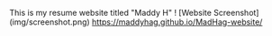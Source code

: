 
This is my resume website titled "Maddy H"
! [Website Screenshot] (img/screenshot.png)
https://maddyhag.github.io/MadHag-website/
